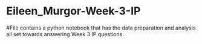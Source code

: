 # Eileen_Murgor-Week-3-IP
#File contains a python notebook that has the data preparation and analysis all set towards answering Week 3 IP questions.

